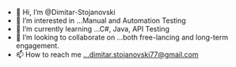 - 👋 Hi, I’m @Dimitar-Stojanovski
- 👀 I’m interested in ...Manual and Automation Testing
- 🌱 I’m currently learning ...C#, Java, API Testing
- 💞️ I’m looking to collaborate on ...both free-lancing and long-term engagement.
- 📫 How to reach me ...dimitar.stojanovski77@gmail.com

<!---
Dimitar-Stojanovski/Dimitar-Stojanovski is a ✨ special ✨ repository because its `README.md` (this file) appears on your GitHub profile.
You can click the Preview link to take a look at your changes.
--->
